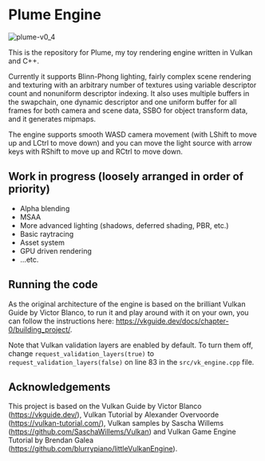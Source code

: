 # Plume Engine

![plume-v0_4](https://github.com/ganibaev/plume-engine/assets/55918604/7526272d-9496-4bb6-8781-528fd907f2ad)

This is the repository for Plume, my toy rendering engine written in Vulkan and C++.

Currently it supports Blinn-Phong lighting, fairly complex scene rendering and texturing with an arbitrary number of textures using variable descriptor count and nonuniform descriptor indexing. It also uses multiple buffers in the swapchain, one dynamic descriptor and one uniform buffer for all frames for both camera and scene data, SSBO for object transform data, and it generates mipmaps.

The engine supports smooth WASD camera movement (with LShift to move up and LCtrl to move down) and you can move the light source with arrow keys with RShift to move up and RCtrl to move down.

## Work in progress (loosely arranged in order of priority)

* Alpha blending
* MSAA
* More advanced lighting (shadows, deferred shading, PBR, etc.)
* Basic raytracing
* Asset system
* GPU driven rendering
* ...etc.

## Running the code

As the original architecture of the engine is based on the brilliant Vulkan Guide by Victor Blanco, to run it and play around with it on your own, you can follow the instructions here: https://vkguide.dev/docs/chapter-0/building_project/.

Note that Vulkan validation layers are enabled by default. To turn them off, change `request_validation_layers(true)` to `request_validation_layers(false)` on line 83 in the `src/vk_engine.cpp` file.

## Acknowledgements

This project is based on the Vulkan Guide by Victor Blanco (https://vkguide.dev/), Vulkan Tutorial by Alexander Overvoorde (https://vulkan-tutorial.com/), Vulkan samples by Sascha Willems (https://github.com/SaschaWillems/Vulkan) and Vulkan Game Engine Tutorial by Brendan Galea (https://github.com/blurrypiano/littleVulkanEngine).
